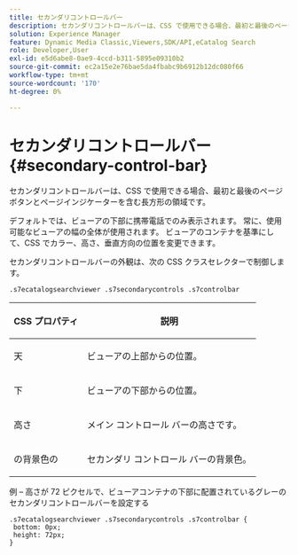 ```yaml
---
title: セカンダリコントロールバー
description: セカンダリコントロールバーは、CSS で使用できる場合、最初と最後のページボタンとページインジケーターを含む長方形の領域です。
solution: Experience Manager
feature: Dynamic Media Classic,Viewers,SDK/API,eCatalog Search
role: Developer,User
exl-id: e5d6abe8-0ae9-4ccd-b311-5895e09310b2
source-git-commit: ec2a15e2e76bae5da4fbabc9b6912b12dc080f66
workflow-type: tm+mt
source-wordcount: '170'
ht-degree: 0%

---
```


# セカンダリコントロールバー{#secondary-control-bar}

セカンダリコントロールバーは、CSS で使用できる場合、最初と最後のページボタンとページインジケーターを含む長方形の領域です。

デフォルトでは、ビューアの下部に携帯電話でのみ表示されます。 常に、使用可能なビューアの幅の全体が使用されます。 ビューアのコンテナを基準にして、CSS でカラー、高さ、垂直方向の位置を変更できます。

セカンダリコントロールバーの外観は、次の CSS クラスセレクターで制御します。

`.s7ecatalogsearchviewer .s7secondarycontrols .s7controlbar`

<table id="table_2C8D322F57114A72B43053CB4539C65C"> 
 <thead> 
  <tr> 
   <th colname="col1" class="entry"> <p> CSS プロパティ </p> </th> 
   <th colname="col2" class="entry"> <p>説明 </p> </th> 
  </tr> 
 </thead>
 <tbody> 
  <tr> 
   <td colname="col1"> <p> <span class="codeph"> 天 </span> </p> </td> 
   <td colname="col2"> <p>ビューアの上部からの位置。 </p> </td> 
  </tr> 
  <tr> 
   <td colname="col1"> <p> <span class="codeph"> 下 </span> </p> </td> 
   <td colname="col2"> <p>ビューアの下部からの位置。 </p> </td> 
  </tr> 
  <tr> 
   <td colname="col1"> <p> <span class="codeph"> 高さ </span> </p> </td> 
   <td colname="col2"> <p>メイン コントロール バーの高さです。 </p> </td> 
  </tr> 
  <tr> 
   <td colname="col1"> <p> <span class="codeph"> の背景色の </span> </p> </td> 
   <td colname="col2"> <p>セカンダリ コントロール バーの背景色。 </p> </td> 
  </tr> 
 </tbody> 
</table>

例 – 高さが 72 ピクセルで、ビューアコンテナの下部に配置されているグレーのセカンダリコントロールバーを設定する

```
.s7ecatalogsearchviewer .s7secondarycontrols .s7controlbar {  
 bottom: 0px; 
 height: 72px; 
}
```
